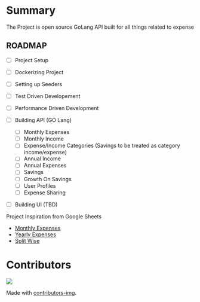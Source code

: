 # Summary
The Project is open source GoLang API built for all things related to expense

## ROADMAP

- [ ] Project Setup
- [ ] Dockerizing Project
- [ ] Setting up Seeders
- [ ] Test Driven Developement
- [ ] Performance Driven Development
- [ ] Building API (GO Lang)
    - [ ] Monthly Expenses
    - [ ] Monthly Income
    - [ ] Expense/Income Categories (Savings to be treated as category income/expense)
    - [ ] Annual Income
    - [ ] Annual Expenses
    - [ ] Savings
    - [ ] Growth On Savings
    - [ ] User Profiles
    - [ ] Expense Sharing
- [ ] Building UI (TBD)


Project Inspiration from Google Sheets
- [Monthly Expenses](https://docs.google.com/spreadsheets/d/1JozaCD2Z4xntDDaW7NtakN4DxtA1FK7SpeBbbxViiSA/edit?usp=sharing)
- [Yearly Expenses](https://docs.google.com/spreadsheets/d/1r8lADCaArpGzGuXwVrNvsn70oXkajQcF9J6p2pj90uc/edit#gid=1695479590)
- [Split Wise](https://www.splitwise.com/)


# Contributors
<!-- Copy-paste in your Readme.md file -->

<a href = "https://github.com/isheraz/budget-manager/graphs/contributors">
  <img src = "https://contrib.rocks/image?repo=isheraz/budget-manager"/>
</a>

Made with [contributors-img](https://contrib.rocks).
